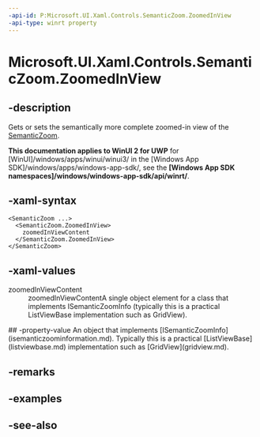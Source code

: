 ```yaml
---
-api-id: P:Microsoft.UI.Xaml.Controls.SemanticZoom.ZoomedInView
-api-type: winrt property
---
```


<!-- Property syntax
public Windows.UI.Xaml.Controls.ISemanticZoomInformation ZoomedInView { get;  set; }
-->

# Microsoft.UI.Xaml.Controls.SemanticZoom.ZoomedInView

## -description
Gets or sets the semantically more complete zoomed-in view of the [SemanticZoom](semanticzoom.md).

**This documentation applies to WinUI 2 for UWP** for [WinUI]/windows/apps/winui/winui3/ in the [Windows App SDK]/windows/apps/windows-app-sdk/, see the **[Windows App SDK namespaces]/windows/windows-app-sdk/api/winrt/**.

## -xaml-syntax
```xaml
<SemanticZoom ...>
  <SemanticZoom.ZoomedInView>
    zoomedInViewContent
  </SemanticZoom.ZoomedInView>
</SemanticZoom>

```


## -xaml-values
<dl><dt>zoomedInViewContent</dt><dd>zoomedInViewContentA single object element for a class that implements ISemanticZoomInfo (typically this is a practical ListViewBase implementation such as GridView).</dd>
</dl>
## -property-value
An object that implements [ISemanticZoomInfo](isemanticzoominformation.md). Typically this is a practical [ListViewBase](listviewbase.md) implementation such as [GridView](gridview.md).

## -remarks

## -examples

## -see-also
